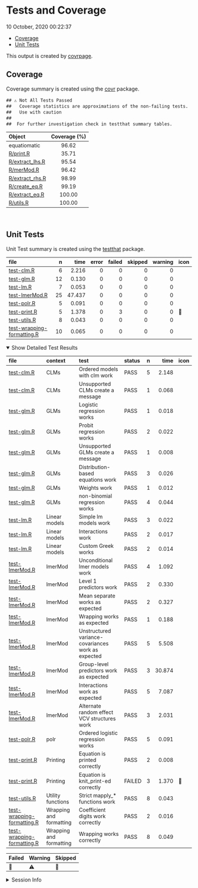Tests and Coverage
================
10 October, 2020 00:22:37

  - [Coverage](#coverage)
  - [Unit Tests](#unit-tests)

This output is created by
[covrpage](https://github.com/metrumresearchgroup/covrpage).

## Coverage

Coverage summary is created using the
[covr](https://github.com/r-lib/covr) package.

    ## ⚠️ Not All Tests Passed
    ##   Coverage statistics are approximations of the non-failing tests.
    ##   Use with caution
    ## 
    ##  For further investigation check in testthat summary tables.

| Object                                 | Coverage (%) |
| :------------------------------------- | :----------: |
| equatiomatic                           |    96.62     |
| [R/print.R](../R/print.R)              |    35.71     |
| [R/extract\_lhs.R](../R/extract_lhs.R) |    95.54     |
| [R/merMod.R](../R/merMod.R)            |    96.42     |
| [R/extract\_rhs.R](../R/extract_rhs.R) |    98.99     |
| [R/create\_eq.R](../R/create_eq.R)     |    99.19     |
| [R/extract\_eq.R](../R/extract_eq.R)   |    100.00    |
| [R/utils.R](../R/utils.R)              |    100.00    |

<br>

## Unit Tests

Unit Test summary is created using the
[testthat](https://github.com/r-lib/testthat) package.

| file                                                              |  n |   time | error | failed | skipped | warning | icon |
| :---------------------------------------------------------------- | -: | -----: | ----: | -----: | ------: | ------: | :--- |
| [test-clm.R](testthat/test-clm.R)                                 |  6 |  2.216 |     0 |      0 |       0 |       0 |      |
| [test-glm.R](testthat/test-glm.R)                                 | 12 |  0.130 |     0 |      0 |       0 |       0 |      |
| [test-lm.R](testthat/test-lm.R)                                   |  7 |  0.053 |     0 |      0 |       0 |       0 |      |
| [test-lmerMod.R](testthat/test-lmerMod.R)                         | 25 | 47.437 |     0 |      0 |       0 |       0 |      |
| [test-polr.R](testthat/test-polr.R)                               |  5 |  0.091 |     0 |      0 |       0 |       0 |      |
| [test-print.R](testthat/test-print.R)                             |  5 |  1.378 |     0 |      3 |       0 |       0 | 🛑    |
| [test-utils.R](testthat/test-utils.R)                             |  8 |  0.043 |     0 |      0 |       0 |       0 |      |
| [test-wrapping-formatting.R](testthat/test-wrapping-formatting.R) | 10 |  0.065 |     0 |      0 |       0 |       0 |      |

<details open>

<summary> Show Detailed Test Results </summary>

| file                                                                      | context                 | test                                               | status | n |   time | icon |
| :------------------------------------------------------------------------ | :---------------------- | :------------------------------------------------- | :----- | -: | -----: | :--- |
| [test-clm.R](testthat/test-clm.R#L46_L47)                                 | CLMs                    | Ordered models with clm work                       | PASS   | 5 |  2.148 |      |
| [test-clm.R](testthat/test-clm.R#L79)                                     | CLMs                    | Unsupported CLMs create a message                  | PASS   | 1 |  0.068 |      |
| [test-glm.R](testthat/test-glm.R#L16_L17)                                 | GLMs                    | Logistic regression works                          | PASS   | 1 |  0.018 |      |
| [test-glm.R](testthat/test-glm.R#L33_L34)                                 | GLMs                    | Probit regression works                            | PASS   | 2 |  0.022 |      |
| [test-glm.R](testthat/test-glm.R#L49)                                     | GLMs                    | Unsupported GLMs create a message                  | PASS   | 1 |  0.008 |      |
| [test-glm.R](testthat/test-glm.R#L80_L81)                                 | GLMs                    | Distribution-based equations work                  | PASS   | 3 |  0.026 |      |
| [test-glm.R](testthat/test-glm.R#L108)                                    | GLMs                    | Weights work                                       | PASS   | 1 |  0.012 |      |
| [test-glm.R](testthat/test-glm.R#L123_L124)                               | GLMs                    | non-binomial regression works                      | PASS   | 4 |  0.044 |      |
| [test-lm.R](testthat/test-lm.R#L11_L12)                                   | Linear models           | Simple lm models work                              | PASS   | 3 |  0.022 |      |
| [test-lm.R](testthat/test-lm.R#L32_L33)                                   | Linear models           | Interactions work                                  | PASS   | 2 |  0.017 |      |
| [test-lm.R](testthat/test-lm.R#L48_L49)                                   | Linear models           | Custom Greek works                                 | PASS   | 2 |  0.014 |      |
| [test-lmerMod.R](testthat/test-lmerMod.R#L7_L8)                           | lmerMod                 | Unconditional lmer models work                     | PASS   | 4 |  1.092 |      |
| [test-lmerMod.R](testthat/test-lmerMod.R#L38_L39)                         | lmerMod                 | Level 1 predictors work                            | PASS   | 2 |  0.330 |      |
| [test-lmerMod.R](testthat/test-lmerMod.R#L50_L51)                         | lmerMod                 | Mean separate works as expected                    | PASS   | 2 |  0.327 |      |
| [test-lmerMod.R](testthat/test-lmerMod.R#L62_L63)                         | lmerMod                 | Wrapping works as expected                         | PASS   | 1 |  0.188 |      |
| [test-lmerMod.R](testthat/test-lmerMod.R#L74_L75)                         | lmerMod                 | Unstructured variance-covariances work as expected | PASS   | 5 |  5.508 |      |
| [test-lmerMod.R](testthat/test-lmerMod.R#L121_L122)                       | lmerMod                 | Group-level predictors work as expected            | PASS   | 3 | 30.874 |      |
| [test-lmerMod.R](testthat/test-lmerMod.R#L160_L161)                       | lmerMod                 | Interactions work as expected                      | PASS   | 5 |  7.087 |      |
| [test-lmerMod.R](testthat/test-lmerMod.R#L207_L208)                       | lmerMod                 | Alternate random effect VCV structures work        | PASS   | 3 |  2.031 |      |
| [test-polr.R](testthat/test-polr.R#L44_L45)                               | polr                    | Ordered logistic regression works                  | PASS   | 5 |  0.091 |      |
| [test-print.R](testthat/test-print.R#L11_L12)                             | Printing                | Equation is printed correctly                      | PASS   | 2 |  0.008 |      |
| [test-print.R](testthat/test-print.R#L24_L26)                             | Printing                | Equation is knit\_print-ed correctly               | FAILED | 3 |  1.370 | 🛑    |
| [test-utils.R](testthat/test-utils.R#L9_L11)                              | Utility functions       | Strict mapply\_\* functions work                   | PASS   | 8 |  0.043 |      |
| [test-wrapping-formatting.R](testthat/test-wrapping-formatting.R#L8_L9)   | Wrapping and formatting | Coefficient digits work correctly                  | PASS   | 2 |  0.016 |      |
| [test-wrapping-formatting.R](testthat/test-wrapping-formatting.R#L26_L27) | Wrapping and formatting | Wrapping works correctly                           | PASS   | 8 |  0.049 |      |

| Failed | Warning | Skipped |
| :----- | :------ | :------ |
| 🛑      | ⚠️      | 🔶       |

</details>

<details>

<summary> Session Info </summary>

| Field    | Value                             |                                                                                                                                                                                                                                                                         |
| :------- | :-------------------------------- | :---------------------------------------------------------------------------------------------------------------------------------------------------------------------------------------------------------------------------------------------------------------------- |
| Version  | R version 4.0.2 (2020-06-22)      |                                                                                                                                                                                                                                                                         |
| Platform | x86\_64-apple-darwin17.0 (64-bit) | <a href="https://github.com/datalorax/equatiomatic/commit/1d0eb5806ee7b819860e10785e391d7fe878958c/checks" target="_blank"><span title="Built on Github Actions">![](https://github.com/metrumresearchgroup/covrpage/blob/actions/inst/logo/gh.png?raw=true)</span></a> |
| Running  | macOS Catalina 10.15.7            |                                                                                                                                                                                                                                                                         |
| Language | en\_US                            |                                                                                                                                                                                                                                                                         |
| Timezone | UTC                               |                                                                                                                                                                                                                                                                         |

| Package  | Version |
| :------- | :------ |
| testthat | 2.3.2   |
| covr     | 3.5.1   |
| covrpage | 0.0.71  |

</details>

<!--- Final Status : error/failed --->
